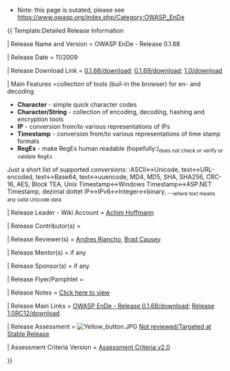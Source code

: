   - Note: this page is outated, please see
    <https://www.owasp.org/index.php/Category:OWASP_EnDe>

{{ Template:Detailed Release Information

| Release Name and Version = OWASP EnDe - Release 0.1.68

| Release Date = 11/2009

| Release Download Link =
[0.1.68/download](http://ende.my-stp.net/EnDe-0.1.68.tgz);
[0.1.69/download](http://ende.my-stp.net/EnDe-0.1.69.tgz);
[1.0/download](http://ende.my-stp.net/EnDe.tgz)

| Main Features =collection of tools (buil-in the browser) for en- and
decoding

  - **Character** - simple quick character codes
  - **Character/String** - collection of encoding, decoding, hashing and
    encryption tools
  - **IP** - conversion from/to various representations of IPs
  - **Timestamp** - conversion from/to various representations of time
    stamp formats
  - **RegEx** - make RegEx human readable (hopefully:)<sub>does not
    check or verify or validate RegEx</sub>

Just a short list of supported *conversions*:
:ASCII↔Unicode, text↔URL-encoded, text↔Base64, text↔uuencode, MD4, MD5,
SHA, SHA256, CRC-16, AES, Block TEA, Unix Timestamp↔Windows
Timestamp↔ASP.NET Timestamp, dezimal dottet IP↔IPv6↔Integer↔binary,
...<sub>where *text* means any valid Unicode data</sub>

| Release Leader - Wiki Account = [Achim
Hoffmann](User:Achim "wikilink")

| Release Contributor(s) =

| Release Reviewer(s) = [Andres
Riancho](mailto:andres.riancho\(at\)gmail.com), [Brad
Causey](User:Bradcausey "wikilink")

| Release Mentor(s) = if any

| Release Sponsor(s) = if any

| Release Flyer/Pamphlet =

| Release Notes = [Click here to
view](http://ende.my-stp.net/EnDe.man.html?EnDe.changes.txt)

| Release Main Links = [OWASP EnDe -
Release 0.1.68/download](http://ende.my-stp.net/EnDe-0.1.68.tgz);
[Release 1.0RC12/download](http://ende.my-stp.net/EnDe-1.0rc12.tgz)

| Release Assessment = ![Yellow_button.JPG](Yellow_button.JPG
"Yellow_button.JPG") [Not reviewed/Targeted at Stable
Release](:Category:OWASP_EnDe_-_Release_0.1.68_-_Assessment "wikilink")

| Assessment Criteria Version = [Assessment Criteria
v2.0](:Assessing_Project_Health "wikilink")

}}